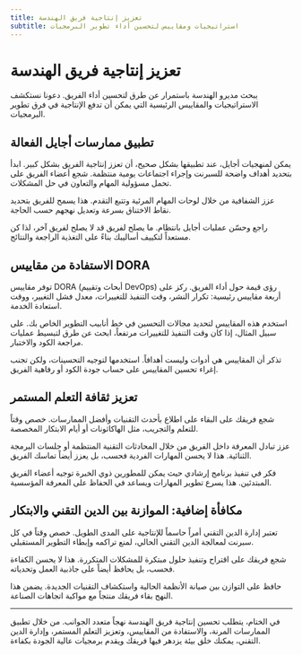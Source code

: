 ```yaml
---
title: تعزيز إنتاجية فريق الهندسة
subtitle: استراتيجيات ومقاييس لتحسين أداء تطوير البرمجيات
---
```


# تعزيز إنتاجية فريق الهندسة

يبحث مديرو الهندسة باستمرار عن طرق لتحسين أداء الفريق. دعونا نستكشف الاستراتيجيات والمقاييس الرئيسية التي يمكن أن تدفع الإنتاجية في فرق تطوير البرمجيات.

## تطبيق ممارسات أجايل الفعالة

يمكن لمنهجيات أجايل، عند تطبيقها بشكل صحيح، أن تعزز إنتاجية الفريق بشكل كبير. ابدأ بتحديد أهداف واضحة للسبرنت وإجراء اجتماعات يومية منتظمة. شجع أعضاء الفريق على تحمل مسؤولية المهام والتعاون في حل المشكلات.

عزز الشفافية من خلال لوحات المهام المرئية وتتبع التقدم. هذا يسمح للفريق بتحديد نقاط الاختناق بسرعة وتعديل نهجهم حسب الحاجة.

راجع وحسّن عمليات أجايل بانتظام. ما يصلح لفريق قد لا يصلح لفريق آخر، لذا كن مستعداً لتكييف أساليبك بناءً على التغذية الراجعة والنتائج.

## الاستفادة من مقاييس DORA

توفر مقاييس DORA (أبحاث وتقييم DevOps) رؤى قيمة حول أداء الفريق. ركز على أربعة مقاييس رئيسية: تكرار النشر، وقت التنفيذ للتغييرات، معدل فشل التغيير، ووقت استعادة الخدمة.

استخدم هذه المقاييس لتحديد مجالات التحسين في خط أنابيب التطوير الخاص بك. على سبيل المثال، إذا كان وقت التنفيذ للتغييرات مرتفعاً، ابحث عن طرق لتبسيط عمليات مراجعة الكود والاختبار.

تذكر أن المقاييس هي أدوات وليست أهدافاً. استخدمها لتوجيه التحسينات، ولكن تجنب إغراء تحسين المقاييس على حساب جودة الكود أو رفاهية الفريق.

## تعزيز ثقافة التعلم المستمر

شجع فريقك على البقاء على اطلاع بأحدث التقنيات وأفضل الممارسات. خصص وقتاً للتعلم والتجريب، مثل الهاكاثونات أو أيام الابتكار المخصصة.

عزز تبادل المعرفة داخل الفريق من خلال المحادثات التقنية المنتظمة أو جلسات البرمجة الثنائية. هذا لا يحسن المهارات الفردية فحسب، بل يعزز أيضاً تماسك الفريق.

فكر في تنفيذ برنامج إرشادي حيث يمكن للمطورين ذوي الخبرة توجيه أعضاء الفريق المبتدئين. هذا يسرع تطوير المهارات ويساعد في الحفاظ على المعرفة المؤسسية.

## مكافأة إضافية: الموازنة بين الدين التقني والابتكار

تعتبر إدارة الدين التقني أمراً حاسماً للإنتاجية على المدى الطويل. خصص وقتاً في كل سبرنت لمعالجة الدين التقني الحالي، لمنع تراكمه وإبطاء التطوير المستقبلي.

شجع فريقك على اقتراح وتنفيذ حلول مبتكرة للمشكلات المتكررة. هذا لا يحسن الكفاءة فحسب، بل يحافظ أيضاً على جاذبية العمل وتحدياته.

حافظ على التوازن بين صيانة الأنظمة الحالية واستكشاف التقنيات الجديدة. يضمن هذا النهج بقاء فريقك منتجاً مع مواكبة اتجاهات الصناعة.

---

في الختام، يتطلب تحسين إنتاجية فريق الهندسة نهجاً متعدد الجوانب. من خلال تطبيق الممارسات المرنة، والاستفادة من المقاييس، وتعزيز التعلم المستمر، وإدارة الدين التقني، يمكنك خلق بيئة يزدهر فيها فريقك ويقدم برمجيات عالية الجودة بكفاءة.
